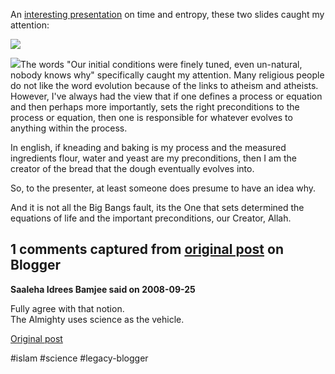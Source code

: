 <!--
date: '2008-09-25'
published: true
slug: 2008-09-beginning-of-universe
time_to_read: 5
title: The beginning of the Universe
-->

An [interesting presentation](http://preposterousuniverse.com/talks/time-cfi-08/) on time and entropy, these two slides caught my attention:

[![](http://preposterousuniverse.com/talks/time-cfi-08/index_files/Slide0014.gif)](http://preposterousuniverse.com/talks/time-cfi-08/index_files/Slide0014.gif)  
  
[![](http://preposterousuniverse.com/talks/time-cfi-08/index_files/Slide0015.gif)](http://preposterousuniverse.com/talks/time-cfi-08/index_files/Slide0015.gif)The words "Our initial conditions were finely tuned, even un-natural, nobody knows why" specifically caught my attention. Many religious people do not like the word evolution because of the links to atheism and atheists. However, I've always had the view that if one defines a process or equation and then perhaps more importantly, sets the right preconditions to the process or equation, then one is responsible for whatever evolves to anything within the process.

In english, if kneading and baking is my process and the measured ingredients flour, water and yeast are my preconditions, then I am the creator of the bread that the dough eventually evolves into.

So, to the presenter, at least someone does presume to have an idea why.

And it is not all the Big Bangs fault, its the One that sets determined the equations of life and the important preconditions, our Creator, Allah.



## 1 comments captured from [original post](https://ysfk.blogspot.com/2008/09/beginning-of-universe.html) on Blogger

**Saaleha Idrees Bamjee said on 2008-09-25**

Fully agree with that notion.<br />The Almighty uses science as the vehicle.



[Original post](https://ysfk.blogspot.com/2008/09/beginning-of-universe.html)

#islam #science #legacy-blogger 